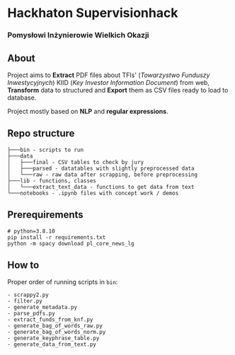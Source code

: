 # Hackhaton **Supervision**hack
### Pomysłowi Inżynierowie Wielkich Okazji
## About

Project aims to **Extract** PDF files about TFIs' (*Towarzystwo Funduszy Inwestycyjnych*) KIID (*Key Investor Information Document*) from web, **Transform** data to structured and **Export** them as CSV files ready to load to database.

Project mostly based on **NLP** and **regular expressions**.

## Repo structure

```
├───bin - scripts to run
├───data
│   ├───final - CSV tables to check by jury
│   ├───parsed - datatables with slightly preprocessed data
│   └───raw - raw data after scrapping, before preprocessing
├───lib - functions, classes
│   └───extract_text_data - functions to get data from text
└───notebooks - .ipynb files with concept work / demos
```

 ## Prerequirements

 ```
# python=3.8.10
pip install -r requirements.txt
python -m spacy download pl_core_news_lg
 ```

## How to
Proper order of running scripts in `bin`:
 ```
 - scrappy2.py 
 - filter.py
 - generate_metadata.py
 - parse_pdfs.py
 - extract_funds_from_knf.py
 - generate_bag_of_words_raw.py
 - generate_bag_of_words_norm.py
 - generate_keyphrase_table.py
 - generate_data_from_text.py
 ```